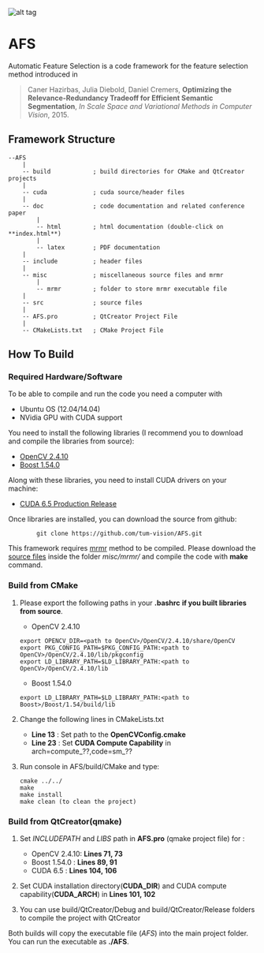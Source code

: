 ![alt tag](https://raw.github.com/tum-vision/AFS/master/logo/logo.png)

# AFS
Automatic Feature Selection is a code framework for the feature selection method introduced in 

>Caner Hazirbas, Julia Diebold, Daniel Cremers,
>**Optimizing the Relevance-Redundancy Tradeoff for Efficient Semantic Segmentation**,
>*In Scale Space and Variational Methods in Computer Vision*, 2015.

## Framework Structure
    --AFS    
        |
        -- build            ; build directories for CMake and QtCreator projects
        |
        -- cuda             ; cuda source/header files
        |
        -- doc              ; code documentation and related conference paper
            |
            -- html         ; html documentation (double-click on **index.html**)
            |
            -- latex        ; PDF documentation             
        |
        -- include          ; header files
        |
        -- misc             ; miscellaneous source files and mrmr
            |
            -- mrmr         ; folder to store mrmr executable file
        |
        -- src              ; source files
        |
        -- AFS.pro          ; QtCreator Project File
        |
        -- CMakeLists.txt   ; CMake Project File

## How To Build
### Required Hardware/Software

To be able to compile and run the code you need a computer with

* Ubuntu OS (12.04/14.04)
* NVidia GPU with CUDA support

You need to install the following libraries (I recommend you to download and compile the libraries from source):

* [OpenCV 2.4.10](http://opencv.org/downloads.html)
* [Boost  1.54.0](http://www.boost.org/users/history/version_1_54_0.html)

Along with these libraries, you need to install CUDA drivers on your machine:

* [CUDA 6.5 Production Release](https://developer.nvidia.com/cuda-downloads)

Once libraries are installed, you can download the source from github:

            git clone https://github.com/tum-vision/AFS.git
     
This framework requires [mrmr](http://penglab.janelia.org/proj/mRMR/) method to be compiled. Please download the [source files](http://penglab.janelia.org/proj/mRMR/mrmr_c_src.zip) inside the folder *misc/mrmr/* and compile the code with **make** command.

### Build from CMake

1. Please export the following paths in your **.bashrc** **if you built libraries from source**. 
    * OpenCV 2.4.10
    ```
    export OPENCV_DIR=<path to OpenCV>/OpenCV/2.4.10/share/OpenCV
    export PKG_CONFIG_PATH=$PKG_CONFIG_PATH:<path to OpenCV>/OpenCV/2.4.10/lib/pkgconfig
    export LD_LIBRARY_PATH=$LD_LIBRARY_PATH:<path to OpenCV>/OpenCV/2.4.10/lib  
    ```
    * Boost 1.54.0
    ```    
    export LD_LIBRARY_PATH=$LD_LIBRARY_PATH:<path to Boost>/Boost/1.54/build/lib
    ```

2. Change the following lines in CMakeLists.txt
    *   **Line 13** : Set path to the **OpenCVConfig.cmake**
    *   **Line 23** : Set **CUDA Compute Capability** in arch=compute_??,code=sm_??
    
3. Run console in AFS/build/CMake and type:
    ```
    cmake ../../
    make 
    make install
    make clean (to clean the project)
    ```
    
### Build from QtCreator(qmake)

1. Set *INCLUDEPATH* and *LIBS* path in **AFS.pro** (qmake project file) for :
    * OpenCV 2.4.10: **Lines 71, 73**
    * Boost 1.54.0 : **Lines 89, 91**
    * CUDA 6.5     : **Lines 104, 106**
2. Set CUDA installation directory(**CUDA_DIR**) and CUDA compute capability(**CUDA_ARCH**) in **Lines 101, 102**

3. You can use build/QtCreator/Debug and build/QtCreator/Release folders to compile the project with QtCreator

Both builds will copy the executable file (*AFS*) into the main project folder. 
You can run the executable as **./AFS**.